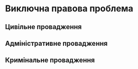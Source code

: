 <!-- TITLE: Виключна правова проблема -->
<!-- SUBTITLE: A quick summary of Vpvpp -->

# Виключна правова проблема
## Цивільне провадження
## Адміністративне провадження
## Кримінальне провадження